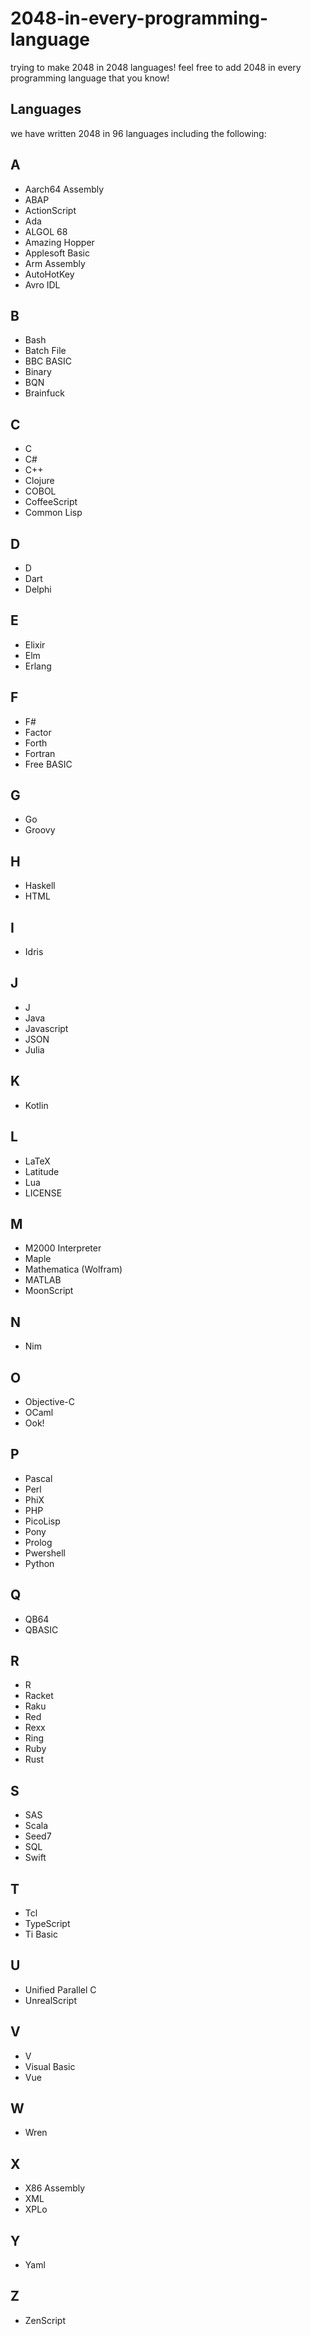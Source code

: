 # 2048-in-every-programming-language
trying to make 2048 in 2048 languages! feel free to add 2048 in every programming language that you know! 
## Languages
we have written 2048 in 96 languages including the following:
## A
* Aarch64 Assembly
* ABAP
* ActionScript
* Ada
* ALGOL 68
* Amazing Hopper
* Applesoft Basic
* Arm Assembly
* AutoHotKey
* Avro IDL
## B
* Bash
* Batch File
* BBC BASIC
* Binary
* BQN
* Brainfuck
## C
* C
* C#
* C++
* Clojure
* COBOL
* CoffeeScript
* Common Lisp
## D
* D
* Dart
* Delphi
## E
* Elixir
* Elm
* Erlang
## F
* F#
* Factor
* Forth
* Fortran
* Free BASIC
## G
* Go
* Groovy
## H
* Haskell
* HTML
## I
* Idris
## J
* J
* Java
* Javascript
* JSON
* Julia
## K
* Kotlin
## L
* LaTeX
* Latitude
* Lua
* LICENSE
## M
* M2000 Interpreter
* Maple
* Mathematica (Wolfram)
* MATLAB
* MoonScript
## N
* Nim
## O
* Objective-C
* OCaml
* Ook!
## P
* Pascal
* Perl
* PhiX
* PHP
* PicoLisp
* Pony
* Prolog
* Pwershell
* Python
## Q
* QB64
* QBASIC
## R
* R
* Racket
* Raku
* Red
* Rexx
* Ring
* Ruby
* Rust
## S
* SAS
* Scala
* Seed7
* SQL
* Swift
## T
* Tcl
* TypeScript
* Ti Basic
## U
* Unified Parallel C
* UnrealScript
## V
* V
* Visual Basic
* Vue
## W
* Wren
## X
* X86 Assembly
* XML
* XPLo
## Y
* Yaml
## Z
* ZenScript
